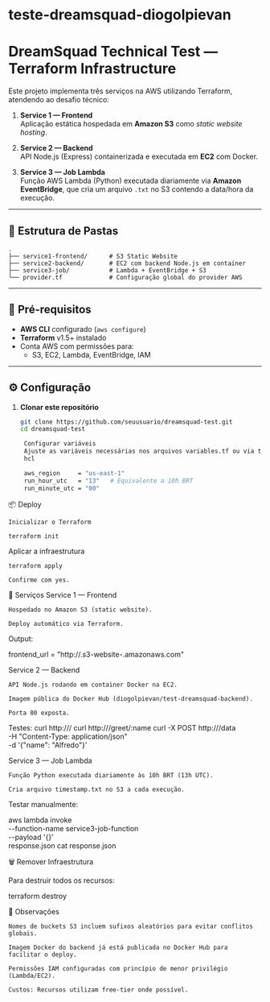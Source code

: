 # teste-dreamsquad-diogolpievan

# DreamSquad Technical Test — Terraform Infrastructure

Este projeto implementa três serviços na AWS utilizando Terraform, atendendo ao desafio técnico:

1. **Service 1 — Frontend**  
   Aplicação estática hospedada em **Amazon S3** como _static website hosting_.

2. **Service 2 — Backend**  
   API Node.js (Express) containerizada e executada em **EC2** com Docker.

3. **Service 3 — Job Lambda**  
   Função AWS Lambda (Python) executada diariamente via **Amazon EventBridge**, que cria um arquivo `.txt` no S3 contendo a data/hora da execução.

---

## 📂 Estrutura de Pastas

```
.
├── service1-frontend/      # S3 Static Website
├── service2-backend/       # EC2 com backend Node.js em container
├── service3-job/           # Lambda + EventBridge + S3
└── provider.tf             # Configuração global do provider AWS
```
---

## 🚀 Pré-requisitos

- **AWS CLI** configurado (`aws configure`)
- **Terraform** v1.5+ instalado
- Conta AWS com permissões para:
  - S3, EC2, Lambda, EventBridge, IAM

---

## ⚙️ Configuração

1. **Clonar este repositório**
   ```bash
   git clone https://github.com/seuusuario/dreamsquad-test.git
   cd dreamsquad-test

    Configurar variáveis
    Ajuste as variáveis necessárias nos arquivos variables.tf ou via terraform.tfvars:
    hcl

    aws_region     = "us-east-1"
    run_hour_utc   = "13"   # Equivalente a 10h BRT
    run_minute_utc = "00"

📦 Deploy

    Inicializar o Terraform

    terraform init

Aplicar a infraestrutura

    terraform apply

    Confirme com yes.

📌 Serviços
Service 1 — Frontend

    Hospedado no Amazon S3 (static website).

    Deploy automático via Terraform.

Output:

frontend_url = "http://<bucket-name>.s3-website-<region>.amazonaws.com"

Service 2 — Backend

    API Node.js rodando em container Docker na EC2.

    Imagem pública do Docker Hub (diogolpievan/test-dreamsquad-backend).

    Porta 80 exposta.

Testes:
    curl http://<ec2-public-ip>/
    curl http://<ec2-public-ip>/greet/:name
    curl -X POST http://<ec2-public-ip>/data \
    -H "Content-Type: application/json" \
    -d '{"name": "Alfredo"}'

Service 3 — Job Lambda

    Função Python executada diariamente às 10h BRT (13h UTC).

    Cria arquivo timestamp.txt no S3 a cada execução.

Testar manualmente:

aws lambda invoke \
  --function-name service3-job-function \
  --payload '{}' \
  response.json
cat response.json

🗑 Remover Infraestrutura

Para destruir todos os recursos:


terraform destroy

📝 Observações

    Nomes de buckets S3 incluem sufixos aleatórios para evitar conflitos globais.

    Imagem Docker do backend já está publicada no Docker Hub para facilitar o deploy.

    Permissões IAM configuradas com princípio de menor privilégio (Lambda/EC2).

    Custos: Recursos utilizam free-tier onde possível.
